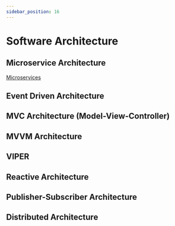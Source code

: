 ```yaml
---
sidebar_position: 16
---
```


# Software Architecture

## Microservice Architecture

[Microservices](microservices.md)

## Event Driven Architecture

## MVC Architecture (Model-View-Controller)

## MVVM Architecture

## VIPER

## Reactive Architecture

## Publisher-Subscriber Architecture

## Distributed Architecture